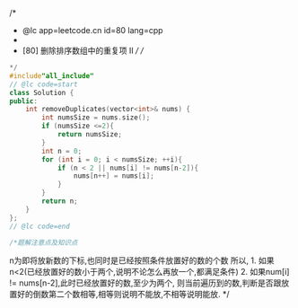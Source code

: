 /*
 * @lc app=leetcode.cn id=80 lang=cpp
 *
 * [80] 删除排序数组中的重复项 II
 */
/*
```C++
*/
#include"all_include"
// @lc code=start
class Solution {
public:
    int removeDuplicates(vector<int>& nums) {
        int numsSize = nums.size();
        if (numsSize <=2){
            return numsSize;
        }
        int n = 0;
        for (int i = 0; i < numsSize; ++i){
            if (n < 2 || nums[i] != nums[n-2]){
                nums[n++] = nums[i];
            }
        }
        return n;
    }
};
// @lc code=end

/*题解注意点及知识点
```
n为即将放新数的下标,也同时是已经按照条件放置好的数的个数
所以,
    1. 如果n<2(已经放置好的数小于两个,说明不论怎么再放一个,都满足条件)
    2. 如果num[i] != nums[n-2],此时已经放置好的数,至少为两个,
        则当前遍历到的数,判断是否跟放置好的倒数第二个数相等,相等则说明不能放,不相等说明能放.
*/